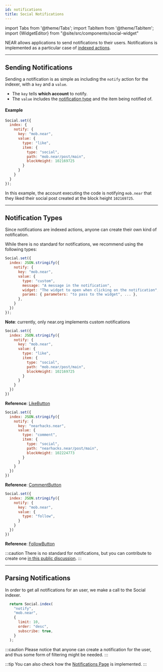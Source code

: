 ```yaml
---
id: notifications
title: Social Notifications
---
```

import Tabs from '@theme/Tabs';
import TabItem from '@theme/TabItem';
import {WidgetEditor} from "@site/src/components/social-widget"

NEAR allows applications to send notifications to their users. Notifications is implemented as a particular case of [indexed actions](/bos/api/indexing).

---

## Sending Notifications 

Sending a notification is as simple as including the `notify` action for the indexer, with a `key` and a `value`.

- The `key` tells **which account** to notify.
- The `value` includes the [notification type](#notification-types) and the item being notified of.

#### Example 
```js
Social.set({
  index: {
    notify: {
      key: "mob.near",
      value: {
        type: "like",
        item: {
          type: "social",
          path: "mob.near/post/main",
          blockHeight: 102169725
        }
      }
    }
  }
});
```

In this example, the account executing the code is notifying `mob.near` that they liked their social post created at the block height `102169725`.

---

## Notification Types

Since notifications are indexed actions, anyone can create their own kind of notification.

While there is no standard for notifications, we recommend using the following types:

<Tabs>
  <TabItem value="Custom" default>

  ```js
  Social.set({
    index: JSON.stringify({
      notify: {
        key: "mob.near",
        value: {
          type: "custom",
          message: "A message in the notification",
          widget: "The widget to open when clicking on the notification",
          params: { parameters: "to pass to the widget", ... },
        },
      }
    })
  });
  ```

  **Note**: currently, only near.org implements custom notifications

  </TabItem>

  <TabItem value="Like">

  ```js
  Social.set({
    index: JSON.stringify({
      notify: {
        key: "mob.near",
        value: {
          type: "like",
          item: {
            type: "social",
            path: "mob.near/post/main",
            blockHeight: 102169725
          }
        }
      }
    })
  })
  ```

  **Reference**: [LikeButton](https://near.org/near/widget/ComponentDetailsPage?src=near/widget/LikeButton&tab=source)

  </TabItem>
  <TabItem value="Comment">

  ```js
  Social.set({
    index: JSON.stringify({
      notify: {
        key: "nearhacks.near",
        value: {
          type: "comment",
          item: {
            type: "social",
            path: "nearhacks.near/post/main",
            blockHeight: 102224773
          }
        }
      }
    })
  })
  ```

  **Reference**: [CommentButton](https://near.org/near/widget/ComponentDetailsPage?src=near/widget/Comments.Compose&tab=source)

  </TabItem>
    <TabItem value="Follow">

  ```js
  Social.set({
    index: JSON.stringify({
      notify: {
        key: "mob.near",
        value: {
          type: "follow",
        }
      }
    })
  })
  ```

  **Reference**: [FollowButton](https://near.org/near/widget/ComponentDetailsPage?src=near/widget/FollowButton&tab=source)

  </TabItem>

</Tabs>

:::caution
There is no standard for notifications, but you can contribute to create one [in this public discussion](https://github.com/NearSocial/standards/pull/19/files).
:::

---

## Parsing Notifications

In order to get all notifications for an user, we make a call to the Social indexer.

<WidgetEditor id='1' height="190px">

```js
  return Social.index(
    "notify",
    "mob.near",
    {
      limit: 10,
      order: "desc",
      subscribe: true,
    }
  );
```

</WidgetEditor>

:::caution
Please notice that anyone can create a notification for the user, and thus some form of filtering might be needed.
:::

:::tip
You can also check how the [Notifications Page](https://near.org/near/widget/ComponentDetailsPage?src=near/widget/NotificationsPage&tab=source) is implemented.
:::